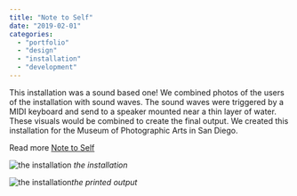 ```yaml
---
title: "Note to Self"
date: "2019-02-01"
categories:
  - "portfolio"
  - "design"
  - "installation"
  - "development"
---
```


This installation was a sound based one! We combined photos of the users of the installation with sound waves.
The sound waves were triggered by a MIDI keyboard and send to a speaker mounted near a thin layer of water. These visuals
would be combined to create the final output. We created this installation for the Museum of Photographic Arts in San Diego.

Read more [Note to Self](https://blog.adobe.com/en/publish/2019/02/01/visualizing-the-invisible)

![the installation](https://d2ypg8o05lff0b.cloudfront.net/wp-content/uploads/portfolio/media_16042252f528d1472a659e63f805f050555f2c9f6.webp)
*the installation*


![the installation](https://d2ypg8o05lff0b.cloudfront.net/wp-content/uploads/portfolio/media_1ae99bd62b5aec85ccc73fe4951253e86507e03ab.webp)*the printed output*
